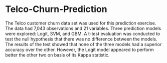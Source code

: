# Telco-Churn-Prediction
The Telco customer churn data set was used for this prediction exercise. The data had 7,043 observations and 21 variables. Three prediction models were explored: Logit, SVM, and GBM.
A t-test evaluation was conducted to test the null hypothesis that there was no difference between the models. The results of the test showed that none of the three models had a superior accuracy over the other. However, the Logit model appeared to perform better the other two on basis of its Kappa statistic. 
